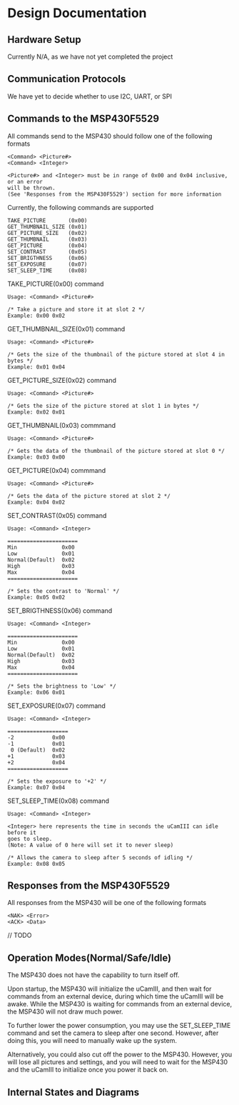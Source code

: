 # Design Documentation

## Hardware Setup
Currently N/A, as we have not yet completed the project

## Communication Protocols
We have yet to decide whether to use I2C, UART, or SPI

## Commands to the MSP430F5529
All commands send to the MSP430 should follow one of the following formats
```
<Command> <Picture#>
<Command> <Integer>

<Picture#> and <Integer> must be in range of 0x00 and 0x04 inclusive, or an error 
will be thrown.
(See 'Responses from the MSP430F5529') section for more information
```
Currently, the following commands are supported
```
TAKE_PICTURE       (0x00)
GET_THUMBNAIL_SIZE (0x01)
GET_PICTURE_SIZE   (0x02)
GET_THUMBNAIL      (0x03)
GET_PICTURE        (0x04)
SET_CONTRAST       (0x05)
SET_BRIGTHNESS     (0x06)
SET_EXPOSURE       (0x07)
SET_SLEEP_TIME     (0x08)
```
TAKE_PICTURE(0x00) command
```
Usage: <Command> <Picture#>

/* Take a picture and store it at slot 2 */
Example: 0x00 0x02  
```
GET_THUMBNAIL_SIZE(0x01) command
```
Usage: <Command> <Picture#>

/* Gets the size of the thumbnail of the picture stored at slot 4 in bytes */
Example: 0x01 0x04
```
GET_PICTURE_SIZE(0x02) command
```
Usage: <Command> <Picture#>

/* Gets the size of the picture stored at slot 1 in bytes */
Example: 0x02 0x01  
```
GET_THUMBNAIL(0x03) commmand
```
Usage: <Command> <Picture#>

/* Gets the data of the thumbnail of the picture stored at slot 0 */
Example: 0x03 0x00
```
GET_PICTURE(0x04) commmand
```
Usage: <Command> <Picture#>

/* Gets the data of the picture stored at slot 2 */
Example: 0x04 0x02
```
SET_CONTRAST(0x05) command
```
Usage: <Command> <Integer>

======================
Min              0x00
Low              0x01
Normal(Default)  0x02
High             0x03
Max              0x04
======================

/* Sets the contrast to 'Normal' */
Example: 0x05 0x02
```
SET_BRIGTHNESS(0x06) command
```
Usage: <Command> <Integer>

======================
Min              0x00
Low              0x01
Normal(Default)  0x02
High             0x03
Max              0x04
======================

/* Sets the brightness to 'Low' */
Example: 0x06 0x01
```
SET_EXPOSURE(0x07) command
```
Usage: <Command> <Integer>

===================
-2            0x00
-1            0x01
 0 (Default)  0x02
+1            0x03
+2            0x04
===================

/* Sets the exposure to '+2' */
Example: 0x07 0x04
```
SET_SLEEP_TIME(0x08) command
```
Usage: <Command> <Integer>

<Integer> here represents the time in seconds the uCamIII can idle before it
goes to sleep. 
(Note: A value of 0 here will set it to never sleep)

/* Allows the camera to sleep after 5 seconds of idling */
Example: 0x08 0x05
```

## Responses from the MSP430F5529
All responses from the MSP430 will be one of the following formats
```
<NAK> <Error>
<ACK> <Data>
```
// TODO

## Operation Modes(Normal/Safe/Idle)
The MSP430 does not have the capability to turn itself off.

Upon startup, the MSP430 will initialize the uCamIII, and then wait for commands from
an external device, during which time the uCamIII will be awake.
While the MSP430 is waiting for commands from an external device, the MSP430 will
not draw much power.

To further lower the power consumption, you may use the SET_SLEEP_TIME command and set
the camera to sleep after one second.
However, after doing this, you will need to manually wake up the system.

Alternatively, you could also cut off the power to the MSP430.
However, you will lose all pictures and settings, and you will need to
wait for the MSP430 and the uCamIII to initialize once you power it back on.

## Internal States and Diagrams
